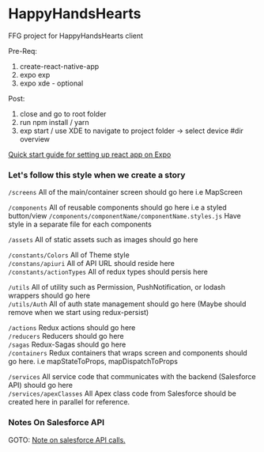 # HappyHandsHearts

FFG project for HappyHandsHearts client

Pre-Req:

1.  create-react-native-app
2.  expo exp
3.  expo xde - optional

Post:

1.  close and go to root folder
2.  run npm install / yarn
3.  exp start / use XDE to navigate to project folder -> select device
    #dir overview

[Quick start guide for setting up react app on Expo](https://docs.expo.io/versions/latest/)

### Let's follow this style when we create a story

`/screens` All of the main/container screen should go here i.e MapScreen

`/components` All of reusable components should go here i.e a styled button/view
`/components/componentName/componentName.styles.js` Have style in a separate file for each components

`/assets` All of static assets such as images should go here

`/constants/Colors` All of Theme style
<br/>`/constans/apiuri` All of API URL should reside here
<br/>`/constants/actionTypes` All of redux types should persis here

`/utils` All of utility such as Permission, PushNotification, or lodash wrappers should go here
<br/>`/utils/Auth` All of auth state management should go here (Maybe should remove when we start using redux-persist)

`/actions` Redux actions should go here
<br/>`/reducers` Reducers should go here
<br/>`/sagas` Redux-Sagas should go here
<br/>`/containers` Redux containers that wraps screen and components should go here. i.e mapStateToProps, mapDispatchToProps

`/services` All service code that communicates with the backend (Salesforce API) should go here
<br/>`/services/apexClasses` All Apex class code from Salesforce should be created here in parallel for reference.

### Notes On Salesforce API

GOTO: [Note on salesforce API calls.](API_Notes.md)
